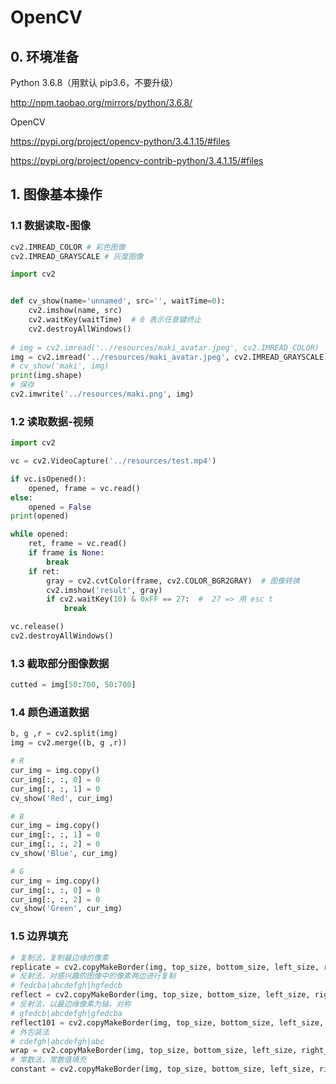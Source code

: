 # OpenCV

## 0. 环境准备

Python 3.6.8（用默认 pip3.6，不要升级）

http://npm.taobao.org/mirrors/python/3.6.8/

OpenCV

https://pypi.org/project/opencv-python/3.4.1.15/#files

https://pypi.org/project/opencv-contrib-python/3.4.1.15/#files

## 1. 图像基本操作

### 1.1 数据读取-图像

```python
cv2.IMREAD_COLOR # 彩色图像
cv2.IMREAD_GRAYSCALE # 灰度图像
```

```python
import cv2


def cv_show(name='unnamed', src='', waitTime=0):
    cv2.imshow(name, src)
    cv2.waitKey(waitTime)  # 0 表示任意键终止
    cv2.destroyAllWindows()
   
# img = cv2.imread('../resources/maki_avatar.jpeg', cv2.IMREAD_COLOR)  # 默认通道是 Blue Green Red
img = cv2.imread('../resources/maki_avatar.jpeg', cv2.IMREAD_GRAYSCALE)
# cv_show('maki', img)
print(img.shape)
# 保存
cv2.imwrite('../resources/maki.png', img)
```

### 1.2 读取数据-视频

```python
import cv2

vc = cv2.VideoCapture('../resources/test.mp4')

if vc.isOpened():
    opened, frame = vc.read()
else:
    opened = False
print(opened)

while opened:
    ret, frame = vc.read()
    if frame is None:
        break
    if ret:
        gray = cv2.cvtColor(frame, cv2.COLOR_BGR2GRAY)  # 图像转换
        cv2.imshow('result', gray)
        if cv2.waitKey(10) & 0xFF == 27:  #  27 => 用 esc t
            break

vc.release()
cv2.destroyAllWindows()
```

### 1.3 截取部分图像数据

```python
cutted = img[50:700, 50:700]
```

### 1.4 颜色通道数据

```python
b, g ,r = cv2.split(img)
img = cv2.merge((b, g ,r))

# R
cur_img = img.copy()
cur_img[:, :, 0] = 0
cur_img[:, :, 1] = 0
cv_show('Red', cur_img)

# B
cur_img = img.copy()
cur_img[:, :, 1] = 0
cur_img[:, :, 2] = 0
cv_show('Blue', cur_img)

# G
cur_img = img.copy()
cur_img[:, :, 0] = 0
cur_img[:, :, 2] = 0
cv_show('Green', cur_img)
```

### 1.5 边界填充

```python
# 复制法，复制最边缘的像素
replicate = cv2.copyMakeBorder(img, top_size, bottom_size, left_size, right_size, borderType=cv2.BORDER_REPLICATE)
# 反射法，对感兴趣的图像中的像素两边进行复制
# fedcba|abcdefgh|hgfedcb
reflect = cv2.copyMakeBorder(img, top_size, bottom_size, left_size, right_size, borderType=cv2.BORDER_REFLECT)
# 反射法，以最边缘像素为轴，对称
# gfedcb|abcdefgh|gfedcba
reflect101 = cv2.copyMakeBorder(img, top_size, bottom_size, left_size, right_size, borderType=cv2.BORDER_REFLECT_101)
# 外包装法
# cdefgh|abcdefgh|abc
wrap = cv2.copyMakeBorder(img, top_size, bottom_size, left_size, right_size, borderType=cv2.BORDER_WRAP)
# 常数法，常数值填充
constant = cv2.copyMakeBorder(img, top_size, bottom_size, left_size, right_size, borderType=cv2.BORDER_CONSTANT, value=0)
```



